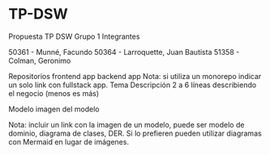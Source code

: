 # TP-DSW
Propuesta TP DSW
Grupo 1
Integrantes


50361 - Munné, Facundo
50364 - Larroquette, Juan Bautista
51358 - Colman, Geronimo

Repositorios
frontend app
backend app Nota: si utiliza un monorepo indicar un solo link con fullstack app.
Tema
Descripción
2 a 6 líneas describiendo el negocio (menos es más)

Modelo
imagen del modelo

Nota: incluir un link con la imagen de un modelo, puede ser modelo de dominio, diagrama de clases, DER. Si lo prefieren pueden utilizar diagramas con Mermaid en lugar de imágenes.



